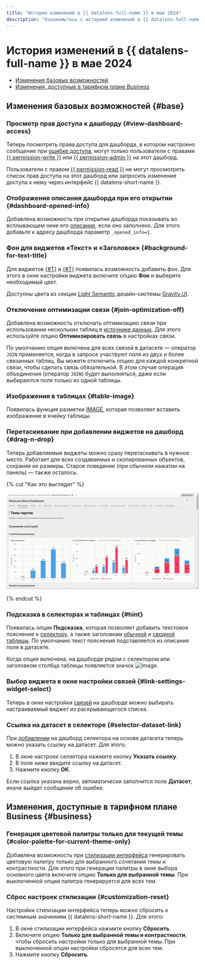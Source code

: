```yaml
---
title: "История изменений в {{ datalens-full-name }} в мае 2024"
description: "Ознакомьтесь с историей изменений в {{ datalens-full-name }} за май 2024."
---
```


# История изменений в {{ datalens-full-name }} в мае 2024


* [Изменения базовых возможностей](#base)
* [Изменения, доступные в тарифном плане Business](#business)

## Изменения базовых возможностей {#base}



### Просмотр прав доступа к дашборду {#view-dashboard-access}

Теперь посмотреть права доступа для дашборда, в котором настроено сообщение при [ошибке доступа](../operations/dashboard/add-access-message.md), могут только пользователи с правами [{{ permission-write }}](../security/manage-access.md#permission-write) или [{{ permission-admin }}](../security/manage-access.md#permission-admin) на этот дашборд.

Пользователи с правом [{{ permission-read }}](../security/manage-access.md#permission-read) не могут просмотреть список прав доступа на этот дашборд или запросить изменение доступа к нему через интерфейс {{ datalens-short-name }}.

### Отображения описания дашборда при его открытии {#dashboard-opened-info}

Добавлена возможность при открытии дашборда показывать во всплывающем окне его [описание](../dashboard/settings.md#message-settings), если оно заполнено. Для этого добавьте к адресу дашборда параметр `_opened_info=1`.

### Фон для виджетов «Текст» и «Заголовок» {#background-for-text-title}

Для виджетов [{#T}](../dashboard/widget.md#text) и [{#T}](../dashboard/widget.md#title) появилась возможность добавить фон. Для этого в окне настройки виджета включите опцию **Фон** и выберите необходимый цвет.

Доступны цвета из секции [Light Semantic](https://preview.gravity-ui.com/uikit/iframe.html?args=&id=colors--backgrounds&viewMode=story) дизайн-системы [Gravity UI](https://gravity-ui.com/).

### Отключение оптимизации связи {#join-optimization-off}

Добавлена возможность отключать оптимизацию связи при использовании нескольких таблиц в [источнике данных](../concepts/dataset/data-model.md#source). Для этого используйте опцию **Оптимизировать связь** в настройках связи.

По умолчанию опция включена для всех связей в датасете — оператор `JOIN` применяется, когда в запросе участвуют поля из двух и более связанных таблиц. Вы можете отключить опцию для каждой конкретной связи, чтобы сделать связь обязательной. В этом случае операция объединения (оператор `JOIN`) будет выполняться, даже если выбираются поля только из одной таблицы.

### Изображения в таблицах {#table-image}

Появилась функция разметки [IMAGE](../function-ref/IMAGE.md), которая позволяет вставить изображение в ячейку таблицы.

### Перетаскивание при добавлении виджетов на дашборд {#drag-n-drop}

Теперь добавляемые виджеты можно сразу перетаскивать в нужное место. Работает для всех создаваемых и скопированных объектов, сохраняя их размеры. Старое поведение (при обычном нажатии на панель) — также осталось.

{% cut "Как это выглядит" %}

![drag-n-drop](../../_assets/datalens/drag-n-drop.gif)

{% endcut %}

### Подсказка в селекторах и таблицах {#hint}

Появилась опция **Подсказка**, которая позволяет добавить текстовое пояснение к [селектору](../operations/dashboard/add-selector.md), а также заголовкам [обычной](../visualization-ref/table-chart.md#hint-column) и [сводной таблицы](../visualization-ref/pivot-table-chart.md#hint-column). По умолчанию текст пояснения подставляется из описания поля в датасете.

Когда опция включена, на дашборде рядом с селектором или заголовком столбца таблицы появляется значок ![image](../../_assets/console-icons/circle-question.svg).


### Выбор виджета в окне настройки связей {#link-settings-widget-select}

Теперь в окне настройки [связей](../dashboard/link.md) на дашборде можно выбирать настраиваемый виджет из раскрывающегося списка.

### Ссылка на датасет в селекторе {#selector-dataset-link}

При [добавлении](../operations/dashboard/add-selector.md) на дашборд селектора на основе датасета теперь можно указать ссылку на датасет. Для этого:

1. В окне настроек селектора нажмите кнопку **Указать ссылку**.
1. В поле ниже введите ссылку на датасет.
1. Нажмите кнопку **OK**.

Если ссылка указана верно, автоматически заполнится поле **Датасет**, иначе выйдет сообщение об ошибке.


## Изменения, доступные в тарифном плане Business {#business}

### Генерация цветовой палитры только для текущей темы {#color-palette-for-current-theme-only}

Добавлена возможность при [стилизации интерфейса](../settings/ui-customization.md) генерировать цветовую палитру только для выбранного сочетания темы и контрастности. Для этого при генерации палитры в окне выбора основного цвета включите опцию **Только для выбранной темы**. При выключенной опции палитра генерируется для всех тем.

### Сброс настроек стилизации {#customization-reset}

Настройки стилизации интерфейса теперь можно сбросить к системным значениям {{ datalens-short-name }}. Для этого:

1. В окне стилизации интерфейса нажмите кнопку **Сбросить**.
1. Включите опцию **Только для выбранной темы и контрастности**, чтобы сбросить настройки только для выбранной темы. При выключенной опции настройки сбросятся для всех тем.
1. Нажмите кнопку **Сбросить**.


